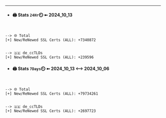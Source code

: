 

---
- #### 🖨️ **Stats** `24Hr`⏲️ ➼ 2024_10_13
```console


--> 🌐 Total
[+] New/ReNewed SSL Certs (ALL): +7340872


--> 🇩🇪 de_ccTLDs
[+] New/ReNewed SSL Certs (ALL): +239596

```

- #### 🖨️ **Stats** `7Days`⏲️ ➼ 2024_10_13 <--> 2024_10_06
```console


--> 🌐 Total
[+] New/ReNewed SSL Certs (ALL): +79734261


--> 🇩🇪 de_ccTLDs
[+] New/ReNewed SSL Certs (ALL): +2697723

```

